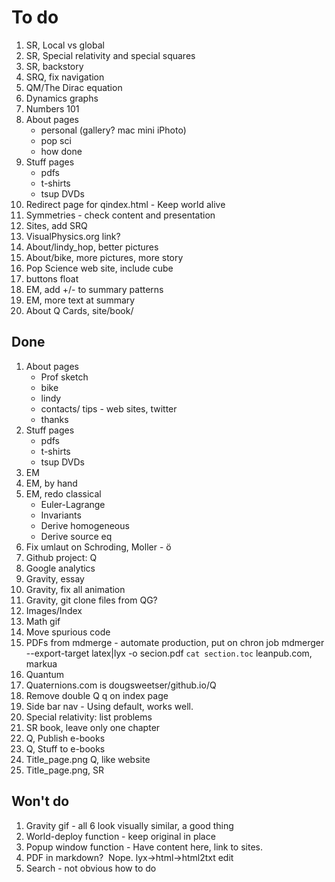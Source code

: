 # To do

1. SR, Local vs global
1. SR, Special relativity and special squares
1. SR, backstory
1. SRQ, fix navigation
1. QM/The Dirac equation
1. Dynamics graphs
1. Numbers 101
1. About pages
    * personal (gallery? mac mini iPhoto)
    * pop sci
    * how done
1. Stuff pages
    * pdfs
    * t-shirts
    * tsup DVDs
1. Redirect page for qindex.html - Keep world alive
1. Symmetries - check content and presentation
1. Sites, add SRQ
1. VisualPhysics.org link?
1. About/lindy_hop, better pictures
1. About/bike, more pictures, more story
1. Pop Science web site, include cube
1. buttons float
1. EM, add +/- to summary patterns
1. EM, more text at summary
1. About Q Cards, site/book/

## Done

1. About pages
    * Prof sketch
    * bike
    * lindy
    * contacts/ tips - web sites, twitter
    * thanks
1. Stuff pages
    * pdfs
    * t-shirts
    * tsup DVDs
1. EM
1. EM, by hand
1. EM, redo classical 
    * Euler-Lagrange
    * Invariants
    * Derive homogeneous
    * Derive source eq
1. Fix umlaut on Schroding, Moller - &ouml;
1. Github project: Q
1. Google analytics
1. Gravity, essay
1. Gravity, fix all animation
1. Gravity, git clone files from QG?
1. Images/Index
1. Math gif
1. Move spurious code
1. PDFs from mdmerge - automate production, put on chron job
mdmerger --export-target latex|lyx -o secion.pdf `cat section.toc`
leanpub.com, markua
1. Quantum
1. Quaternions.com is dougsweetser/github.io/Q
1. Remove double Q q on index page
1. Side bar nav - Using default, works well.
1. Special relativity: list problems
1. SR book, leave only one chapter
1. Q, Publish e-books
1. Q, Stuff to e-books
1. Title_page.png Q, like website
1. Title_page.png, SR

## Won't do

1. Gravity gif - all 6 look visually similar, a good thing
1. World-deploy function - keep original in place
1. Popup window function - Have content here, link to sites.
1. PDF in markdown? ![]()  Nope.  lyx->html->html2txt  edit
1. Search - not obvious how to do
